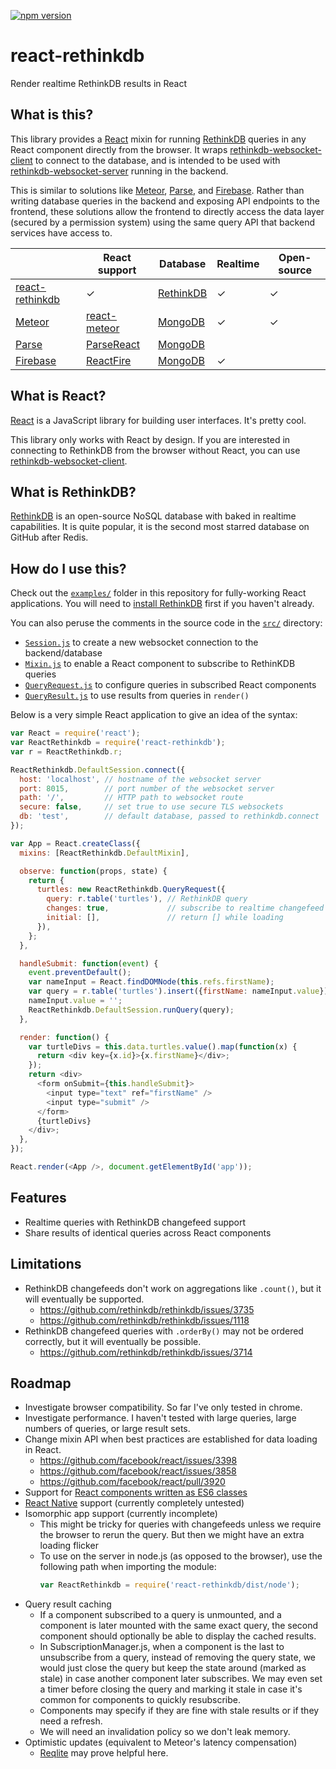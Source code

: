 [![npm version](https://img.shields.io/npm/v/react-rethinkdb.svg)](https://www.npmjs.com/package/react-rethinkdb)

# react-rethinkdb

Render realtime RethinkDB results in React

## What is this?

This library provides a [React] mixin for running [RethinkDB] queries in any
React component directly from the browser. It wraps
[rethinkdb-websocket-client] to connect to the database, and is intended to be
used with [rethinkdb-websocket-server] running in the backend.

This is similar to solutions like [Meteor], [Parse], and [Firebase]. Rather
than writing database queries in the backend and exposing API endpoints to the
frontend, these solutions allow the frontend to directly access the data layer
(secured by a permission system) using the same query API that backend services
have access to.

|                   | React support  | Database    | Realtime | Open-source |
| ---------------   | -------------  | ----------- | ---------| ------------|
| [react-rethinkdb] | &#x2713;       | [RethinkDB] | &#x2713; | &#x2713;    |
| [Meteor]          | [react-meteor] | [MongoDB]   | &#x2713; | &#x2713;    |
| [Parse]           | [ParseReact]   | [MongoDB]   |          |             |
| [Firebase]        | [ReactFire]    | [MongoDB]   | &#x2713; |             |

## What is React?

[React] is a JavaScript library for building user interfaces. It's pretty cool.

This library only works with React by design. If you are interested in
connecting to RethinkDB from the browser without React, you can use
[rethinkdb-websocket-client].

## What is RethinkDB?

[RethinkDB] is an open-source NoSQL database with baked in realtime
capabilities. It is quite popular, it is the second most starred database on
GitHub after Redis.

## How do I use this?

Check out the [`examples/`] folder in this repository for fully-working React
applications. You will need to [install RethinkDB] first if you haven't
already.

You can also peruse the comments in the source code in the [`src/`] directory:
* [`Session.js`] to create a new websocket connection to the backend/database
* [`Mixin.js`] to enable a React component to subscribe to RethinKDB queries
* [`QueryRequest.js`] to configure queries in subscribed React components
* [`QueryResult.js`] to use results from queries in `render()`

Below is a very simple React application to give an idea of the syntax:

```js
var React = require('react');
var ReactRethinkdb = require('react-rethinkdb');
var r = ReactRethinkdb.r;

ReactRethinkdb.DefaultSession.connect({
  host: 'localhost', // hostname of the websocket server
  port: 8015,        // port number of the websocket server
  path: '/',         // HTTP path to websocket route
  secure: false,     // set true to use secure TLS websockets
  db: 'test',        // default database, passed to rethinkdb.connect
});

var App = React.createClass({
  mixins: [ReactRethinkdb.DefaultMixin],

  observe: function(props, state) {
    return {
      turtles: new ReactRethinkdb.QueryRequest({
        query: r.table('turtles'), // RethinkDB query
        changes: true,             // subscribe to realtime changefeed
        initial: [],               // return [] while loading
      }),
    };
  },

  handleSubmit: function(event) {
    event.preventDefault();
    var nameInput = React.findDOMNode(this.refs.firstName);
    var query = r.table('turtles').insert({firstName: nameInput.value});
    nameInput.value = '';
    ReactRethinkdb.DefaultSession.runQuery(query);
  },

  render: function() {
    var turtleDivs = this.data.turtles.value().map(function(x) {
      return <div key={x.id}>{x.firstName}</div>;
    });
    return <div>
      <form onSubmit={this.handleSubmit}>
        <input type="text" ref="firstName" />
        <input type="submit" />
      </form>
      {turtleDivs}
    </div>;
  },
});

React.render(<App />, document.getElementById('app'));
```

## Features

* Realtime queries with RethinkDB changefeed support
* Share results of identical queries across React components

## Limitations

* RethinkDB changefeeds don't work on aggregations like `.count()`, but it will eventually be supported.
    * https://github.com/rethinkdb/rethinkdb/issues/3735
    * https://github.com/rethinkdb/rethinkdb/issues/1118
* RethinkDB changefeed queries with `.orderBy()` may not be ordered correctly, but it will eventually be possible.
    * https://github.com/rethinkdb/rethinkdb/issues/3714

## Roadmap

* Investigate browser compatibility. So far I've only tested in chrome.
* Investigate performance. I haven't tested with large queries, large numbers
  of queries, or large result sets.
* Change mixin API when best practices are established for data loading in React.
    - https://github.com/facebook/react/issues/3398
    - https://github.com/facebook/react/issues/3858
    - https://github.com/facebook/react/pull/3920
* Support for [React components written as ES6 classes]
* [React Native] support (currently completely untested)
* Isomorphic app support (currently incomplete)
    * This might be tricky for queries with changefeeds unless we require the
      browser to rerun the query. But then we might have an extra loading
      flicker
    * To use on the server in node.js (as opposed to the browser), use the
      following path when importing the module:
      ```js
      var ReactRethinkdb = require('react-rethinkdb/dist/node');
      ```
* Query result caching
    - If a component subscribed to a query is unmounted, and a component is
      later mounted with the same exact query, the second component should
      optionally be able to display the cached results.
    - In SubscriptionManager.js, when a component is the last to unsubscribe
      from a query, instead of removing the query state, we would just close
      the query but keep the state around (marked as stale) in case another
      component later subscribes. We may even set a timer before closing the
      query and marking it stale in case it's common for components to quickly
      resubscribe.
    - Components may specify if they are fine with stale results or if they
      need a refresh.
    - We will need an invalidation policy so we don't leak memory.
* Optimistic updates (equivalent to Meteor's latency compensation)
    - [Reqlite] may prove helpful here.

[`examples/`]: examples/
[`src/`]: src/
[`Session.js`]: src/Session.js
[`Mixin.js`]: src/Mixin.js
[`QueryRequest.js`]: src/QueryRequest.js
[`QueryResult.js`]: src/QueryResult.js

[Firebase]: https://www.firebase.com/
[Meteor]: https://www.meteor.com/
[MongoDB]: https://www.mongodb.org/
[ParseReact]: https://www.firebase.com/docs/web/libraries/react/
[Parse]: https://parse.com/
[React Native]: https://facebook.github.io/react-native/
[React components written as ES6 classes]: https://facebook.github.io/react/docs/reusable-components.html#es6-classes
[ReactFire]: https://www.firebase.com/docs/web/libraries/react/
[React]: https://facebook.github.io/react/
[Reqlite]: https://github.com/neumino/reqlite
[RethinkDB]: http://rethinkdb.com/
[install RethinkDB]: http://rethinkdb.com/docs/install/
[react-meteor]: https://github.com/reactjs/react-meteor
[react-rethinkdb]: https://github.com/mikemintz/react-rethinkdb
[rethinkdb-websocket-client]: https://github.com/mikemintz/rethinkdb-websocket-client
[rethinkdb-websocket-server]: https://github.com/mikemintz/rethinkdb-websocket-server
